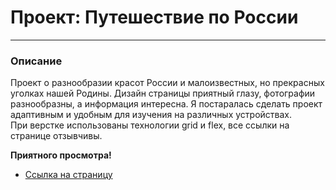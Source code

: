 # Проект: Путешествие по России
------
### Описание
Проект о разнообразии красот России и малоизвестных, но прекрасных уголках  нашей Родины.
Дизайн страницы приятный глазу, фотографии разнообразны, а информация интересна.  Я постаралась сделать проект адаптивным и удобным для изучения на различных устройствах.  
При верстке использованы технологии grid и flex, все ссылки на странице отзывчивы.   

 **Приятного просмотра!**  
* [Ссылка на страницу](https://alinarimalovna.github.io/russian-travel/)


